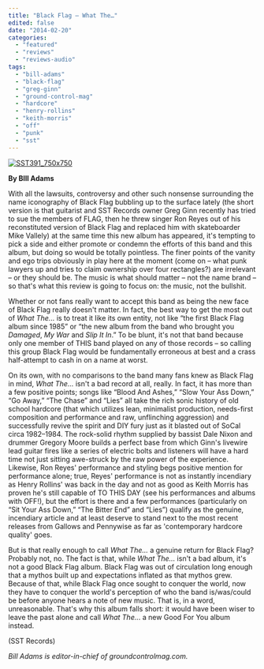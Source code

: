 ```yaml
---
title: "Black Flag – What The…"
edited: false
date: "2014-02-20"
categories:
  - "featured"
  - "reviews"
  - "reviews-audio"
tags:
  - "bill-adams"
  - "black-flag"
  - "greg-ginn"
  - "ground-control-mag"
  - "hardcore"
  - "henry-rollins"
  - "keith-morris"
  - "off"
  - "punk"
  - "sst"
---
```


[![SST391_750x750](http://www.hellbound.ca/wp-content/uploads/2014/02/SST391_750x750-590x590.jpg)](http://www.hellbound.ca/wp-content/uploads/2014/02/SST391_750x750.jpg)

**By BIll Adams**

With all the lawsuits, controversy and other such nonsense surrounding the name iconography of Black Flag bubbling up to the surface lately (the short version is that guitarist and SST Records owner Greg Ginn recently has tried to sue the members of FLAG, then he threw singer Ron Reyes out of his reconstituted version of Black Flag and replaced him with skateboarder Mike Vallely) at the same time this new album has appeared, it's tempting to pick a side and either promote or condemn the efforts of this band and this album, but doing so would be totally pointless. The finer points of the vanity and ego trips obviously in play here at the moment (come on – what punk lawyers up and tries to claim ownership over four rectangles?) are irrelevant – or they should be. The music is what should matter – not the name brand – so that's what this review is going to focus on: the music, not the bullshit.

Whether or not fans really want to accept this band as being the new face of Black Flag really doesn't matter. In fact, the best way to get the most out of _What The..._ is to treat it like its own entity, not like “the first Black Flag album since 1985” or “the new album from the band who brought you _Damaged_, _My War_ and _Slip It In_.” To be blunt, it's not that band because only one member of THIS band played on any of those records – so calling this group Black Flag would be fundamentally erroneous at best and a crass half-attempt to cash in on a name at worst.

On its own, with no comparisons to the band many fans knew as Black Flag in mind, _What The..._ isn't a bad record at all, really. In fact, it has more than a few positive points; songs like “Blood And Ashes,” “Slow Your Ass Down,” “Go Away,” “The Chase” and “Lies” all take the rich sonic history of old school hardcore (that which utilizes lean, minimalist production, needs-first composition and performance and raw, unflinching aggression) and successfully revive the spirit and DIY fury just as it blasted out of SoCal circa 1982–1984. The rock-solid rhythm supplied by bassist Dale Nixon and drummer Gregory Moore builds a perfect base from which Ginn's livewire lead guitar fires like a series of electric bolts and listeners will have a hard time not just sitting awe-struck by the raw power of the experience. Likewise, Ron Reyes' performance and styling begs positive mention for performance alone; true, Reyes' performance is not as instantly incendiary as Henry Rollins' was back in the day and not as good as Keith Morris has proven he's still capable of TO THIS DAY (see his performances and albums with OFF!), but the effort is there and a few performances (particularly on “Sit Your Ass Down,” “The Bitter End” and “Lies”) qualify as the genuine, incendiary article and at least deserve to stand next to the most recent releases from Gallows and Pennywise as far as 'contemporary hardcore quality' goes.

But is that really enough to call _What The..._ a genuine return for Black Flag? Probably not, no. The fact is that, while _What The..._ isn't a bad album, it's not a good Black Flag album. Black Flag was out of circulation long enough that a mythos built up and expectations inflated as that mythos grew. Because of that, while Black Flag once sought to conquer the world, now they have to conquer the world's perception of who the band is/was/could be before anyone hears a note of new music. That is, in a word, unreasonable. That's why this album falls short: it would have been wiser to leave the past alone and call _What The.._. a new Good For You album instead.

(SST Records)

_Bill Adams is editor-in-chief of groundcontrolmag.com._
